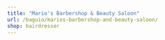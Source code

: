 ```yaml
---
title: "Mario's Barbershop & Beauty Saloon"
url: /baguio/marios-barbershop-and-beauty-saloon/
shop: hairdresser
---
```

